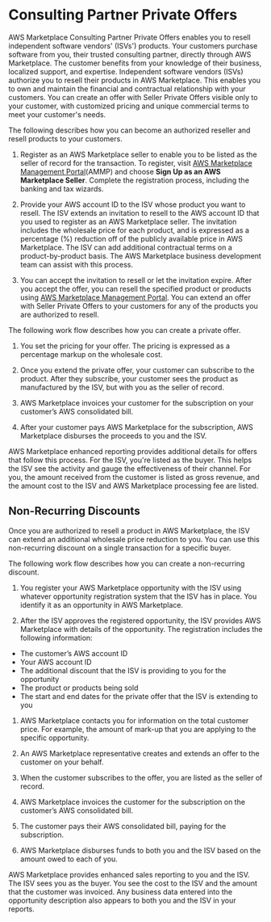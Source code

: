 # Consulting Partner Private Offers<a name="consulting-partner-offers"></a>

AWS Marketplace Consulting Partner Private Offers enables you to resell independent software vendors' \(ISVs'\) products\. Your customers purchase software from you, their trusted consulting partner, directly through AWS Marketplace\. The customer benefits from your knowledge of their business, localized support, and expertise\. Independent software vendors \(ISVs\) authorize you to resell their products in AWS Marketplace\. This enables you to own and maintain the financial and contractual relationship with your customers\. You can create an offer with Seller Private Offers  visible only to your customer, with customized pricing and unique commercial terms to meet your customer's needs\.

The following describes how you can become an authorized reseller and resell products to your customers\.

1.  Register as an AWS Marketplace seller to enable you to be listed as the seller of record for the transaction\. To register, visit [AWS Marketplace Management Portal](https://aws.amazon.com/marketplace/management/tour/)\(AMMP\) and choose **Sign Up as an AWS Marketplace Seller**\. Complete the registration process, including the banking and tax wizards\. 

1.  Provide your AWS account ID to the ISV whose product you want to resell\. The ISV extends an invitation to resell to the AWS account ID that you used to register as an AWS Marketplace seller\. The invitation includes the wholesale price for each product, and is expressed as a percentage \(%\) reduction off of the publicly available price in AWS Marketplace\. The ISV can add additional contractual terms on a product\-by\-product basis\. The AWS Marketplace business development team can assist with this process\. 

1.  You can accept the invitation to resell or let the invitation expire\. After you accept the offer, you can resell the specified product or products using [AWS Marketplace Management Portal](https://aws.amazon.com/marketplace/management/tour/)\. You can extend an offer with Seller Private Offers to your customers for any of the products you are authorized to resell\. 

The following work flow describes how you can create a private offer\.

1.  You set the pricing for your offer\. The pricing is expressed as a percentage markup on the wholesale cost\. 

1. Once you extend the private offer, your customer can subscribe to the product\. After they subscribe, your customer sees the product as manufactured by the ISV, but with you as the seller of record\.

1.  AWS Marketplace invoices your customer for the subscription on your customer’s AWS consolidated bill\. 

1.  After your customer pays AWS Marketplace for the subscription, AWS Marketplace disburses the proceeds to you and the ISV\. 

 AWS Marketplace enhanced reporting provides additional details for offers that follow this process\. For the ISV, you're listed as the buyer\. This helps the ISV see the activity and gauge the effectiveness of their channel\. For you, the amount received from the customer is listed as gross revenue, and the amount cost to the ISV and AWS Marketplace processing fee are listed\. 

## Non\-Recurring Discounts<a name="non-recurring-discounts"></a>

 Once you are authorized to resell a product in AWS Marketplace, the ISV can extend an additional wholesale price reduction to you\. You can use this non\-recurring discount on a single transaction for a specific buyer\.

The following work flow describes how you can create a non\-recurring discount\. 

1.  You register your AWS Marketplace opportunity with the ISV using whatever opportunity registration system that the ISV has in place\. You identify it as an opportunity in AWS Marketplace\. 

1.  After the ISV approves the registered opportunity, the ISV provides AWS Marketplace with details of the opportunity\. The registration includes the following information:
   + The customer’s AWS account ID
   + Your AWS account ID
   + The additional discount that the ISV is providing to you for the opportunity
   + The product or products being sold
   + The start and end dates for the private offer that the ISV is extending to you

1.  AWS Marketplace contacts you for information on the total customer price\. For example, the amount of mark\-up that you are applying to the specific opportunity\.

1. An AWS Marketplace representative creates and extends an offer to the customer on your behalf\. 

1.  When the customer subscribes to the offer, you are listed as the seller of record\. 

1.  AWS Marketplace invoices the customer for the subscription on the customer’s AWS consolidated bill\. 

1.  The customer pays their AWS consolidated bill, paying for the subscription\. 

1.  AWS Marketplace disburses funds to both you and the ISV based on the amount owed to each of you\. 

 AWS Marketplace provides enhanced sales reporting to you and the ISV\. The ISV sees you as the buyer\. You see the cost to the ISV and the amount that the customer was invoiced\. Any business data entered into the opportunity description also appears to both you and the ISV in your reports\. 